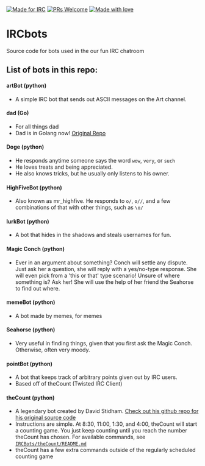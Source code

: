[![Made for IRC](https://img.shields.io/badge/Made%20for-IRC-brightgreen.svg)](https://www.reddit.com/r/irc/)
[![PRs Welcome](https://img.shields.io/badge/Pull%20Requests-Welcome-234bff.svg)](http://makeapullrequest.com/)
[![Made with love](https://img.shields.io/badge/Built%20with-❤-f41621.svg)](https://www.merriam-webster.com/dictionary/love)

# IRCbots
Source code for bots used in the our fun IRC chatroom

## List of bots in this repo:
#### artBot (python)
- A simple IRC bot that sends out ASCII messages on the Art channel.
#### dad (Go)
- For all things dad
- Dad is in Golang now! [Original Repo](https://github.com/alecwest/godaddyirc.git)
#### Doge (python)
- He responds anytime someone says the word `wow`, `very`, or `such`
- He loves treats and being appreciated.
- He also knows tricks, but he usually only listens to his owner.
#### HighFiveBot (python)
- Also known as mr_highfive. He responds to `o/`, `o//`, and a few combinations of that with other things, such as `\o/`
#### lurkBot (python)
- A bot that hides in the shadows and steals usernames for fun.
#### Magic Conch (python)
- Ever in an argument about something? Conch will settle any dispute. Just ask her a question, she will reply with a yes/no-type response. She will even pick from a 'this or that' type scenario! Unsure of where something is? Ask her! She will use the help of her friend the Seahorse to find out where.
#### memeBot (python)
- A bot made by memes, for memes
#### Seahorse (python)
- Very useful in finding things, given that you first ask the Magic Conch. Otherwise, often very moody.
#### pointBot (python)
- A bot that keeps track of arbitrary points given out by IRC users.
- Based off of theCount (Twisted IRC Client)
#### theCount (python)
- A legendary bot created by David Stidham. [Check out his github repo for his original source code](https://github.com/dstidham23/countBot)
- Instructions are simple. At 8:30, 11:00, 1:30, and 4:00, theCount will start a counting game. You just keep counting until you reach the number theCount has chosen. For available commands, see [`IRCBots/theCount/README.md`](theCount/README.md)
- theCount has a few extra commands outside of the regularly scheduled counting game
